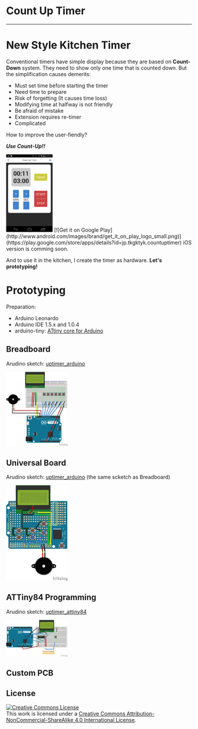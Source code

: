 # Count Up Timer
* * *
# New Style Kitchen Timer
Conventional timers have simple display because they are based on **Count-Down** system.
They need to show only one time that is counted down.
But the simplification causes demerits:
* Must set time before starting the timer
 * Need time to prepare
 * Risk of forgetting (It causes time loss)
* Modifying time at halfway is not friendly
 * Be afraid of mistake
* Extension requires re-timer
 * Complicated

How to improve the user-fiendly?

***Use Count-Up!!***

<img src="img/count_up_timer.png" alt="Count Up Timer App" width="25%" height="25%" class="left">
[![Get it on Google Play](http://www.android.com/images/brand/get_it_on_play_logo_small.png)](https://play.google.com/store/apps/details?id=jp.tkgktyk.countuptimer)
iOS version is comming soon.

And to use it in the kitchen, I create the timer as hardware.
**Let's prototyping!**

# Prototyping
Preparation:
 * Arduino Leonardo
 * Arduino IDE 1.5.x and 1.0.4
 * arduino-tiny: [ATtiny core for Arduino](https://code.google.com/p/arduino-tiny/ "ATtiny core for Arduino")

## Breadboard
Arudino sketch: [uptimer_arduino](Arduino/sketch/uptimer_arduino "Arduino Sketch for Breadboard")

<img src="img/breadboard.png" alt="Breadboard" width="33%" height="33%">

## Universal Board
Arudino sketch: [uptimer_arduino](Arduino/sketch/uptimer_arduino "Arduino Sketch for Universal Board")
(the same scketch as Breadboard)

<img src="img/universal.png" alt="Universal Board" width="33%" height="33%">

## ATTiny84 Programming
Arudino sketch: [uptimer_attiny84](Arduino/sketch/uptimer_attiny84 "Arduino Sketch for ATTiny84")

<img src="img/attiny84.png" alt="ATTiny84 Programming" width="33%" height="33%">

## Custom PCB

## License
<a rel="license" href="http://creativecommons.org/licenses/by-nc-sa/4.0/"><img alt="Creative Commons License" style="border-width:0" src="https://i.creativecommons.org/l/by-nc-sa/4.0/88x31.png" /></a><br />This work is licensed under a <a rel="license" href="http://creativecommons.org/licenses/by-nc-sa/4.0/">Creative Commons Attribution-NonCommercial-ShareAlike 4.0 International License</a>.
